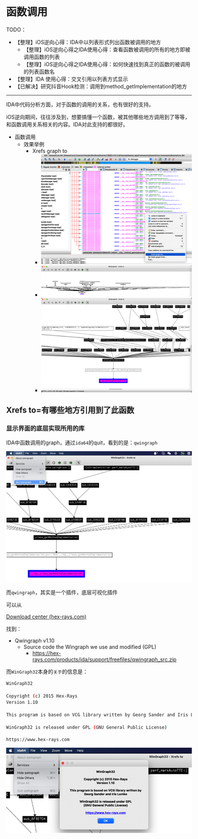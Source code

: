 # 函数调用

TODO：

* 【整理】iOS逆向心得：IDA中以列表形式列出函数被调用的地方
  * 【整理】iOS逆向心得之IDA使用心得：查看函数被调用的所有的地方即被调用函数的列表
  * 【整理】iOS逆向心得之IDA使用心得：如何快速找到真正的函数的被调用的列表函数名
* 【整理】IDA 使用心得：交叉引用以列表方式显示
* 【已解决】研究抖音Hook检测：调用到method_getImplementation的地方

---

IDA中代码分析方面，对于函数的调用的关系，也有很好的支持。

iOS逆向期间，往往涉及到，想要搞懂一个函数，被其他哪些地方调用到了等等，和函数调用关系相关的内容。IDA对此支持的都很好。

* 函数调用
  * 效果举例
    * Xrefs graph to
      * ![ida_xrefs_graph_to_aweme](../../assets/img/ida_xrefs_graph_to_aweme.png)
      * ![ida_xrefs_graph_all](../../assets/img/ida_xrefs_graph_all.png)
      * ![ida_xrefs_graph_part](../../assets/img/ida_xrefs_graph_part.jpg)

## Xrefs to=有哪些地方引用到了此函数

### 显示界面的底层实现所用的库

IDA中函数调用的graph，通过`ida64`的quit，看到的是：`qwingraph`

![ida_call_graph_qwingraph](../../assets/img/ida_call_graph_qwingraph.jpg)

而`qwingraph`，其实是一个插件，底层可视化插件

可以从

[Download center (hex-rays.com)](https://hex-rays.com/download-center/)

找到：

* Qwingraph v1.10
  * Source code the Wingraph we use and modified (GPL)
    * https://hex-rays.com/products/ida/support/freefiles/qwingraph_src.zip

而`WinGraph32`本身的`关于`的信息是：

```bash
WinGraph32

Copyright (c) 2015 Hex-Rays
Version 1.10

This program is based on VCG library written by Georg Sander and Iris Lemke

WinGraph32 is released under GPL (GNU General Public License)

https://www.hex-rays.com
```

![ida_wingraph32](../../assets/img/ida_wingraph32.png)
